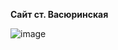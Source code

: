 
**Сайт ст. Васюринская**


![image](https://github.com/2Drotz/vs/assets/50268595/64fc56ba-3c6d-49b3-a6cb-fc15679d94d4)

